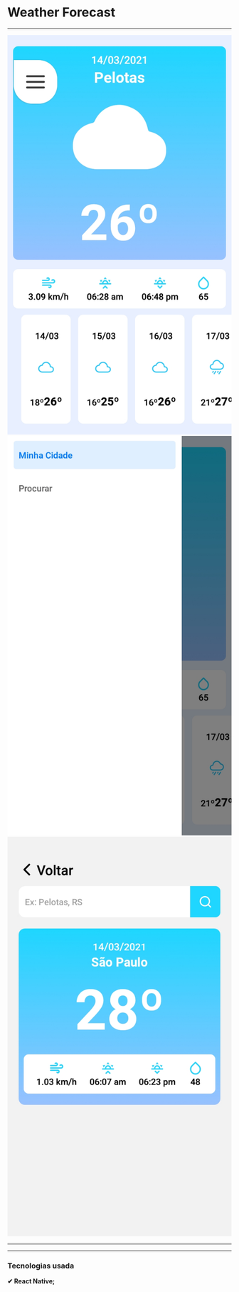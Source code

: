 <h1><strong>Weather Forecast</h1>


<hr/>

<img src="./readme/expogo.jpg" />
<img src="./readme/expo3.jpg" />
<img src="./readme/expo2.jpg" />

<hr />

<hr />
<h3>Tecnologias usada </h3>
✔ React Native; <br>


